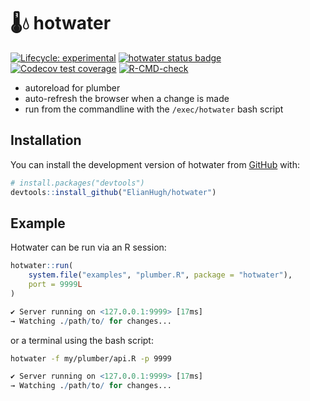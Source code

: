 

<!-- @format -->

# 🌡️💧 hotwater

<!-- badges: start -->

[![Lifecycle:
experimental](https://img.shields.io/badge/lifecycle-experimental-orange.svg)](https://lifecycle.r-lib.org/articles/stages.html#experimental)
[![hotwater status
badge](https://elianhugh.r-universe.dev/badges/hotwater.png)](https://elianhugh.r-universe.dev/hotwater)
[![Codecov test
coverage](https://codecov.io/gh/ElianHugh/hotwater/branch/main/graph/badge.svg)](https://app.codecov.io/gh/ElianHugh/hotwater?branch=main)
[![R-CMD-check](https://github.com/ElianHugh/hotwater/actions/workflows/R-CMD-check.yaml/badge.svg)](https://github.com/ElianHugh/hotwater/actions/workflows/R-CMD-check.yaml)

<!-- badges: end -->

-   autoreload for plumber
-   auto-refresh the browser when a change is made
-   run from the commandline with the `/exec/hotwater` bash script

## Installation

You can install the development version of hotwater from
[GitHub](https://github.com/) with:

``` r
# install.packages("devtools")
devtools::install_github("ElianHugh/hotwater")
```

## Example

Hotwater can be run via an R session:

``` r
hotwater::run(
    system.file("examples", "plumber.R", package = "hotwater"),
    port = 9999L
)
```

``` r
✔ Server running on <127.0.0.1:9999> [17ms]
→ Watching ./path/to/ for changes...
```

or a terminal using the bash script:

``` sh
hotwater -f my/plumber/api.R -p 9999
```

``` r
✔ Server running on <127.0.0.1:9999> [17ms]
→ Watching ./path/to/ for changes...
```
